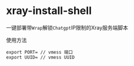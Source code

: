 # xray-install-shell

一键部署带`Wrap`解锁`Chatgpt`IP限制的Xray服务端脚本

使用方法

```shell
export PORT= // vmess 端口
export UUID= // vmess UUID
```
